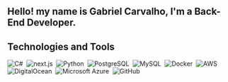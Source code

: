 ## Hello! my name is Gabriel Carvalho, I'm a Back-End Developer.

## Technologies and Tools

![C#](https://img.shields.io/badge/C%23-0D1117?style=for-the-badge&logo=Csharp&logoColor=white&textColor=0D1117)&nbsp;
![next.js](https://img.shields.io/badge/next.js-0D1117?style=for-the-badge&logo=nextdotjs&logoColor=white&textColor=0D1117)&nbsp;
![Python](https://img.shields.io/badge/-Python-0D1117?style=for-the-badge&logo=python&textColor=0D1117)&nbsp;
![PostgreSQL](https://img.shields.io/badge/Postgresql-0D1117?style=for-the-badge&logo=postgresql&textColor=0D1117)&nbsp;
![MySQL](https://img.shields.io/badge/-MySQL-0D1117?style=for-the-badge&logo=mysql&textColor=0D1117)&nbsp;
![Docker](https://img.shields.io/badge/Docker-0D1117?style=for-the-badge&logo=docker&textColor=0D1117)&nbsp;
![AWS](https://img.shields.io/badge/AWS-0D1117.svg?style=for-the-badge&logo=amazon-web-services&textColor=0D1117)&nbsp;
![DigitalOcean](https://img.shields.io/badge/DigitalOcean-0D1117.svg?style=for-the-badge&logo=digitalOcean&textColor=0D1117)&nbsp;
![Microsoft Azure](https://custom-icon-badges.demolab.com/badge/Microsoft%20Azure-0D1117?style=for-the-badge&logo=msazure&textColor=0D1117)&nbsp;
![GitHub](https://img.shields.io/badge/github-0D1117.svg?style=for-the-badge&logo=github&textColor=0D1117)
